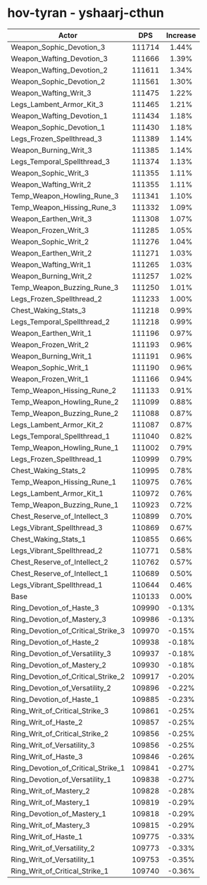 # hov-tyran - yshaarj-cthun
| Actor | DPS | Increase |
|---|:---:|:---:|
|Weapon_Sophic_Devotion_3|111714|1.44%|
|Weapon_Wafting_Devotion_3|111666|1.39%|
|Weapon_Wafting_Devotion_2|111611|1.34%|
|Weapon_Sophic_Devotion_2|111561|1.30%|
|Weapon_Wafting_Writ_3|111475|1.22%|
|Legs_Lambent_Armor_Kit_3|111465|1.21%|
|Weapon_Wafting_Devotion_1|111434|1.18%|
|Weapon_Sophic_Devotion_1|111430|1.18%|
|Legs_Frozen_Spellthread_3|111389|1.14%|
|Weapon_Burning_Writ_3|111385|1.14%|
|Legs_Temporal_Spellthread_3|111374|1.13%|
|Weapon_Sophic_Writ_3|111355|1.11%|
|Weapon_Wafting_Writ_2|111355|1.11%|
|Temp_Weapon_Howling_Rune_3|111341|1.10%|
|Temp_Weapon_Hissing_Rune_3|111332|1.09%|
|Weapon_Earthen_Writ_3|111308|1.07%|
|Weapon_Frozen_Writ_3|111285|1.05%|
|Weapon_Sophic_Writ_2|111276|1.04%|
|Weapon_Earthen_Writ_2|111271|1.03%|
|Weapon_Wafting_Writ_1|111265|1.03%|
|Weapon_Burning_Writ_2|111257|1.02%|
|Temp_Weapon_Buzzing_Rune_3|111250|1.01%|
|Legs_Frozen_Spellthread_2|111233|1.00%|
|Chest_Waking_Stats_3|111218|0.99%|
|Legs_Temporal_Spellthread_2|111218|0.99%|
|Weapon_Earthen_Writ_1|111196|0.97%|
|Weapon_Frozen_Writ_2|111193|0.96%|
|Weapon_Burning_Writ_1|111191|0.96%|
|Weapon_Sophic_Writ_1|111190|0.96%|
|Weapon_Frozen_Writ_1|111166|0.94%|
|Temp_Weapon_Hissing_Rune_2|111133|0.91%|
|Temp_Weapon_Howling_Rune_2|111099|0.88%|
|Temp_Weapon_Buzzing_Rune_2|111088|0.87%|
|Legs_Lambent_Armor_Kit_2|111087|0.87%|
|Legs_Temporal_Spellthread_1|111040|0.82%|
|Temp_Weapon_Howling_Rune_1|111002|0.79%|
|Legs_Frozen_Spellthread_1|110999|0.79%|
|Chest_Waking_Stats_2|110995|0.78%|
|Temp_Weapon_Hissing_Rune_1|110975|0.76%|
|Legs_Lambent_Armor_Kit_1|110972|0.76%|
|Temp_Weapon_Buzzing_Rune_1|110923|0.72%|
|Chest_Reserve_of_Intellect_3|110899|0.70%|
|Legs_Vibrant_Spellthread_3|110869|0.67%|
|Chest_Waking_Stats_1|110855|0.66%|
|Legs_Vibrant_Spellthread_2|110771|0.58%|
|Chest_Reserve_of_Intellect_2|110762|0.57%|
|Chest_Reserve_of_Intellect_1|110689|0.50%|
|Legs_Vibrant_Spellthread_1|110644|0.46%|
|Base|110133|0.00%|
|Ring_Devotion_of_Haste_3|109990|-0.13%|
|Ring_Devotion_of_Mastery_3|109986|-0.13%|
|Ring_Devotion_of_Critical_Strike_3|109970|-0.15%|
|Ring_Devotion_of_Haste_2|109938|-0.18%|
|Ring_Devotion_of_Versatility_3|109937|-0.18%|
|Ring_Devotion_of_Mastery_2|109930|-0.18%|
|Ring_Devotion_of_Critical_Strike_2|109917|-0.20%|
|Ring_Devotion_of_Versatility_2|109896|-0.22%|
|Ring_Devotion_of_Haste_1|109885|-0.23%|
|Ring_Writ_of_Critical_Strike_3|109861|-0.25%|
|Ring_Writ_of_Haste_2|109857|-0.25%|
|Ring_Writ_of_Critical_Strike_2|109856|-0.25%|
|Ring_Writ_of_Versatility_3|109856|-0.25%|
|Ring_Writ_of_Haste_3|109846|-0.26%|
|Ring_Devotion_of_Critical_Strike_1|109841|-0.27%|
|Ring_Devotion_of_Versatility_1|109838|-0.27%|
|Ring_Writ_of_Mastery_2|109828|-0.28%|
|Ring_Writ_of_Mastery_1|109819|-0.29%|
|Ring_Devotion_of_Mastery_1|109818|-0.29%|
|Ring_Writ_of_Mastery_3|109815|-0.29%|
|Ring_Writ_of_Haste_1|109775|-0.33%|
|Ring_Writ_of_Versatility_2|109773|-0.33%|
|Ring_Writ_of_Versatility_1|109753|-0.35%|
|Ring_Writ_of_Critical_Strike_1|109740|-0.36%|
